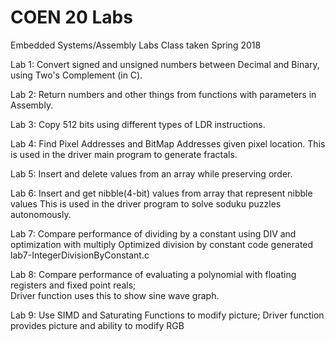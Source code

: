 # COEN 20 Labs

Embedded Systems/Assembly Labs
Class taken Spring 2018

Lab 1: Convert signed and unsigned numbers between Decimal and Binary, using Two's Complement (in C).

Lab 2: Return numbers and other things from functions with parameters in Assembly.

Lab 3: Copy 512 bits using different types of LDR instructions.

Lab 4: Find Pixel Addresses and BitMap Addresses given pixel location.
      This is used in the driver main program to generate fractals.

Lab 5: Insert and delete values from an array while preserving order.

Lab 6: Insert and get nibble(4-bit) values from array that represent nibble values
       This is used in the driver program to solve soduku puzzles autonomously.

Lab 7: Compare performance of dividing by a constant using DIV and optimization with multiply
      Optimized division by constant code generated lab7-IntegerDivisionByConstant.c

Lab 8: Compare performance of evaluating a polynomial with floating registers and fixed point reals;  
      Driver function uses this to show sine wave graph.

Lab 9: Use SIMD and Saturating Functions to modify picture;
      Driver function provides picture and ability to modify RGB
